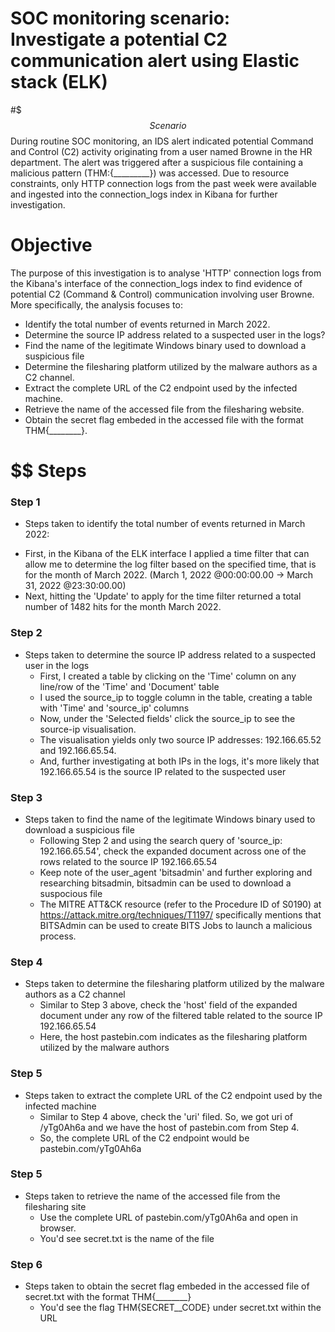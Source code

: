  # SOC monitoring scenario: Investigate a potential C2 communication alert using Elastic stack (ELK)

 #$$$ Scenario $$$$$$
During routine SOC monitoring, an IDS alert indicated potential Command and Control (C2) activity originating 
from a user named Browne in the HR department. The alert was triggered after a suspicious file containing 
a malicious pattern (THM:{_________}) was accessed. Due to resource constraints, only HTTP connection logs 
from the past week were available and ingested into the connection_logs index in Kibana for further investigation.


# Objective
The purpose of this investigation is to analyse 'HTTP' connection logs from the Kibana's interface 
of the connection_logs index to find evidence of potential C2 (Command & Control) communication 
involving user Browne. More specifically, the analysis focuses to:
- Identify the total number of events returned in March 2022.
- Determine the source IP address related to a suspected user in the logs?
- Find the name of the legitimate Windows binary used to download a suspicious file
- Determine the filesharing platform utilized by the malware authors as a C2 channel.
- Extract the complete URL of the C2 endpoint used by the infected machine.
- Retrieve the name of the accessed file from the filesharing website.
- Obtain the secret flag embeded in the accessed file with the format THM{________}.


# $$$$$$      Steps 

### Step 1
- Steps taken to identify the total number of events returned in March 2022:
 * First, in the Kibana of the ELK interface I applied a time filter that can allow me to determine the log filter based on the specified time, that is for the month of March 2022. 
   (March 1, 2022 @00:00:00.00 -> March 31, 2022 @23:30:00.00)
 * Next, hitting the 'Update' to apply for the time filter returned a total number of 1482 hits for the month March 2022.

### Step 2
- Steps taken to determine the source IP address related to a suspected user in the logs
  * First, I created a table by clicking on the 'Time' column on any line/row of the 'Time' and 'Document' table   
  * I used the source_ip to toggle column in the table, creating a table with 
   'Time' and 'source_ip' columns
  * Now, under the 'Selected fields' click the source_ip to see the source-ip visualisation. 
  * The visualisation yields only two source IP addresses: 192.166.65.52 and 192.166.65.54. 
  * And, further investigating at both IPs in the logs, it's more likely that 192.166.65.54 is the source IP related to the suspected user 
  

### Step 3
- Steps taken to find the name of the legitimate Windows binary used to download a suspicious file
  * Following Step 2 and using the search query of 'source_ip: 192.166.65.54', check the expanded document across one of the rows related to the source IP 192.166.65.54
  * Keep note of the user_agent 'bitsadmin' and further exploring and researching bitsadmin, bitsadmin can be used to download a suspocious file
  * The MITRE ATT&CK resource (refer to the Procedure ID of S0190) at https://attack.mitre.org/techniques/T1197/ 
   specifically mentions that BITSAdmin can be used to create BITS Jobs to launch a malicious process. 


### Step 4
- Steps taken to determine the filesharing platform utilized by the malware authors as a C2 channel
  * Similar to Step 3 above, check the 'host' field of the expanded document under any row of the filtered table related to the source IP 192.166.65.54
  * Here, the host pastebin.com indicates as the filesharing platform utilized by the malware authors

### Step 5
- Steps taken to extract the complete URL of the C2 endpoint used by the infected machine  
  * Similar to Step 4 above, check the 'uri' filed. So, we got uri of /yTg0Ah6a and we have the host of pastebin.com from Step 4.
  * So, the complete URL of the C2 endpoint would be pastebin.com/yTg0Ah6a


### Step 5
- Steps taken to retrieve the name of the accessed file from the filesharing site
  * Use the complete URL of pastebin.com/yTg0Ah6a and open in browser. 
  * You'd see secret.txt is the name of the file


### Step 6
- Steps taken to obtain the secret flag embeded in the accessed file of secret.txt with the format THM{________} 
  * You'd see the flag THM{SECRET__CODE} under secret.txt within the URL 
